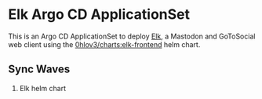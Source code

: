 # Elk Argo CD ApplicationSet

This is an Argo CD ApplicationSet to deploy [Elk](https://github.com/elk-zone/elk), a Mastodon and GoToSocial web client using the [0hlov3/charts:elk-frontend](https://github.com/0hlov3/charts/tree/main/charts/elk-frontend) helm chart.

## Sync Waves

1. Elk helm chart
